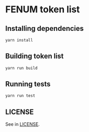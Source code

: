 # FENUM token list

## Installing dependencies
```bash
yarn install
```


## Building token list
```bash
yarn run build
```


## Running tests
```bash
yarn run test
```


## LICENSE
See in [LICENSE](/LICENSE).

